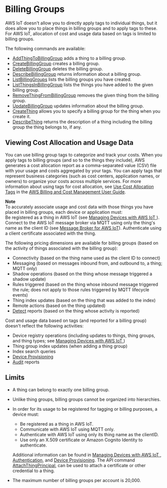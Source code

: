 # Billing Groups<a name="tagging-iot-billing-groups"></a>

AWS IoT doesn't allow you to directly apply tags to individual things, but it does allow you to place things in billing groups and to apply tags to these\. For AWS IoT, allocation of cost and usage data based on tags is limited to billing groups\. 

The following commands are available:
+ [ AddThingToBillingGroup](iot-commands.md#api-iot-AddThingToBillingGroup) adds a thing to a billing group\.
+ [ CreateBillingGroup](iot-commands.md#api-iot-CreateBillingGroup) creates a billing group\.
+ [ DeleteBillingGroup](iot-commands.md#api-iot-DeleteBillingGroup) deletes the billing group\.
+ [ DescribeBillingGroup](iot-commands.md#api-iot-DescribeBillingGroup) returns information about a billing group\.
+ [ ListBillingGroups](iot-commands.md#api-iot-ListBillingGroups) lists the billing groups you have created\.
+ [ ListThingsInBillingGroup](iot-commands.md#api-iot-ListThingsInBillingGroup) lists the things you have added to the given billing group\.
+ [ RemoveThingFromBillingGroup](iot-commands.md#api-iot-RemoveThingFromBillingGroup) removes the given thing from the billing group\.
+ [ UpdateBillingGroup](iot-commands.md#api-iot-UpdateBillingGroup) updates information about the billing group\.
+ [ CreateThing](iot-commands.md#api-iot-CreateThing) allows you to specify a billing group for the thing when you create it\.
+ [ DescribeThing](iot-commands.md#api-iot-DescribeThing) returns the description of a thing including the billing group the thing belongs to, if any\.

## Viewing Cost Allocation and Usage Data<a name="tagging-iot-billing-groups-costs"></a>

You can use billing group tags to categorize and track your costs\. When you apply tags to billing groups \(and so to the things they include\), AWS generates a cost allocation report as a comma\-separated value \(CSV\) file with your usage and costs aggregated by your tags\. You can apply tags that represent business categories \(such as cost centers, application names, or owners\) to organize your costs across multiple services\. For more information about using tags for cost allocation, see [ Use Cost Allocation Tags](https://docs.aws.amazon.com/awsaccountbilling/latest/aboutv2/cost-alloc-tags.html) in the [ AWS Billing and Cost Management User Guide](https://docs.aws.amazon.com/awsaccountbilling/latest/aboutv2/)\.

**Note**  
To accurately associate usage and cost data with those things you have placed in billing groups, each device or application must:  
Be registered as a thing in AWS IoT \(see [Managing Devices with AWS IoT ](iot-thing-management.md)\)\.
Connect to the AWS IoT message broker via MQTT using only the thing's name as the client ID \(see [Message Broker for AWS IoT](iot-message-broker.md)\)\.
Authenticate using a client certificate associated with the thing\.

The following pricing dimensions are available for billing groups \(based on the activity of things associated with the billing group\):
+ Connectivity \(based on the thing name used as the client ID to connect\)
+ Messaging \(based on messages inbound from, and outbound to, a thing; MQTT only\)
+ Shadow operations \(based on the thing whose message triggered a shadow update\)
+ Rules triggered \(based on the thing whose inbound message triggered the rule; does not apply to those rules triggered by MQTT lifecycle events\)
+ Thing index updates \(based on the thing that was added to the index\) 
+ Remote actions \(based on the thing updated\)
+ [Detect](device-defender-detect.md) reports \(based on the thing whose activity is reported\)

Cost and usage data based on tags \(and reported for a billing group\) doesn't reflect the following activities:
+ Device registry operations \(including updates to things, thing groups, and thing types; see [Managing Devices with AWS IoT ](iot-thing-management.md)\)
+ Thing group index updates \(when adding a thing group\)
+ Index search queries
+ [Device Provisioning](iot-provision.md)
+ [Audit](device-defender-audit.md) reports 

## Limits<a name="tagging-iot-billing-groups-limits"></a>
+ A thing can belong to exactly one billing group\.
+ Unlike thing groups, billing groups cannot be organized into hierarchies\.
+ In order for its usage to be registered for tagging or billing purposes, a device must:
  + Be registered as a thing in AWS IoT\.
  + Communicate with AWS IoT using MQTT only\.
  + Authenticate with AWS IoT using only its thing name as the clientID\.
  + Use only an X\.509 certificate or Amazon Cognito Identity to authenticate\.

  Additional information can be found in [Managing Devices with AWS IoT ](iot-thing-management.md), [Authentication](authentication.md), and [Device Provisioning](iot-provision.md)\. The API command [ AttachThingPrincipal](iot-commands.md#api-iot-AttachThingPrincipal), can be used to attach a certificate or other credential to a thing\. 
+ The maximum number of billing groups per account is 20,000\.